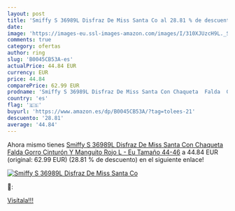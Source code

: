 ```yaml
---
layout: post
title: 'Smiffy S 36989L Disfraz De Miss Santa Co al 28.81 % de descuento'
date: 
image: 'https://images-eu.ssl-images-amazon.com/images/I/310XJUzcH9L._SL200_.jpg'
comments: true
category: ofertas
author: ring
slug: 'B0045CB53A-es'
actualPrice: 44.84 EUR
currency: EUR
price: 44.84
comparePrice: 62.99 EUR
prodname: 'Smiffy S 36989L Disfraz De Miss Santa Con Chaqueta  Falda  Gorro Cinturón Y Manguito  Rojo  L - Eu Tamaño 44-46'
country: 'es'
flag: '🇪🇸'
buyurl: 'https://www.amazon.es/dp/B0045CB53A/?tag=tolees-21'
descuento: '28.81'
average: '44.84'
---
```


Ahora mismo tienes [Smiffy S 36989L Disfraz De Miss Santa Con Chaqueta  Falda  Gorro Cinturón Y Manguito  Rojo  L - Eu Tamaño 44-46](https://www.amazon.es/dp/B0045CB53A/?tag=tolees-21) a 44.84 EUR (original: 62.99 EUR) (28.81 %  de descuento) en el siguiente enlace!

[![Smiffy S 36989L Disfraz De Miss Santa Co](https://images-eu.ssl-images-amazon.com/images/I/310XJUzcH9L._SL200_.jpg)](https://www.amazon.es/dp/B0045CB53A/?tag=tolees-21)

🔎:


[Visítala!!!](https://www.amazon.es/dp/B0045CB53A/?tag=tolees-21)

